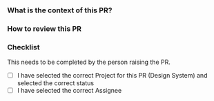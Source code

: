 ### What is the context of this PR?

<!-- ignore-task-list-start -->

<!-- ignore-task-list-end -->

### How to review this PR

<!-- ignore-task-list-start -->

<!-- ignore-task-list-end -->

### Checklist

<!-- ignore-task-list-start -->

This needs to be completed by the person raising the PR.

<!-- ignore-task-list-end -->

- [ ] I have selected the correct Project for this PR (Design System) and selected the correct status
- [ ] I have selected the correct Assignee
